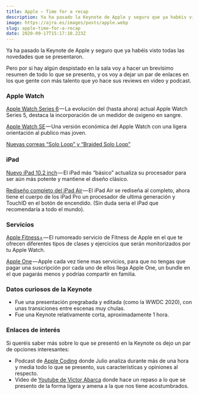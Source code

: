 ```yaml
---
title: Apple — Time for a recap
description: Ya ha pasado la Keynote de Apple y seguro que ya habéis visto todas las novedades que se presentaron.
image: https://ajra.es/images/posts/apple.webp
slug: apple-time-for-a-recap
date: 2020-09-17T15:17:10.223Z
---
```


Ya ha pasado la Keynote de Apple y seguro que ya habéis visto todas las novedades que se presentaron.

Pero por si hay algún despistado en la sala voy a hacer un brevísimo resumen de todo lo que se presento, y os voy a dejar un par de enlaces en los que gente con más talento que yo hace sus reviews en video y podcast.

### Apple Watch

[Apple Watch Series 6](https://www.apple.com/apple-watch-series-6/) — La evolución del (hasta ahora) actual Apple Watch Series 5, destaca la incorporación de un medidor de oxigeno en sangre.

[Apple Watch SE](https://www.apple.com/apple-watch-se/) — Una versión económica del Apple Watch con una ligera orientación al publico mas joven.

[Nuevas correas “Solo Loop” y “Braided Solo Loop”](https://www.apple.com/shop/watch/bands)

### iPad

[Nuevo iPad 10.2 inch](https://www.apple.com/ipad-10.2/) — El iPad más “básico” actualiza su procesador para ser aún más potente y mantiene el diseño clásico.

[Rediseño completo del iPad Air](https://www.apple.com/ipad-air/) — El iPad Air se rediseña al completo, ahora tiene el cuerpo de los iPad Pro un procesador de ultima generación y TouchID en el botón de encendido. (Sin duda seria el iPad que recomendaría a todo el mundo).

### Servicios

[Apple Fitness+](https://www.apple.com/apple-fitness-plus/) — El rumoreado servicio de Fitness de Apple en el que te ofrecen diferentes tipos de clases y ejercicios que serán monitorizados por tu Apple Watch.

[Apple One](https://www.apple.com/apple-one/) — Apple cada vez tiene mas servicios, para que no tengas que pagar una suscripción por cada uno de ellos llega Apple One, un bundle en el que pagarás menos y podrías compartir en familia.

### Datos curiosos de la Keynote

- Fue una presentación pregrabada y editada (como la WWDC 2020), con unas transiciones entre escenas muy chulas.
- Fue una Keynote relativamente corta, aproximadamente 1 hora.

### Enlaces de interés

Si queréis saber más sobre lo que se presentó en la Keynote os dejo un par de opciones interesantes:

- Podcast de [Apple Coding](https://cuonda.com/apple-coding/analisis-time-flies-apple-watch-series-6-se-ipad-air-4-ipad-8-fitness-y-apple-one) donde Julio analiza durante más de una hora y media todo lo que se presento, sus características y opiniones al respecto.
- Video de [Youtube de Victor Abarca](https://youtu.be/rm-Hh4YXj8A) donde hace un repaso a lo que se presento de la forma ligera y amena a la que nos tiene acostumbrados.

